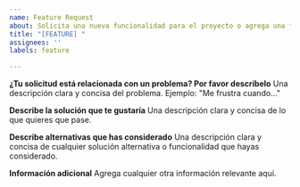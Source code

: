 ```yaml
---
name: Feature Request
about: Solicita una nueva funcionalidad para el proyecto o agrega una funcionalidad
title: "[FEATURE] "
assignees: ''
labels: feature

---
```


**¿Tu solicitud está relacionada con un problema? Por favor descríbelo**
Una descripción clara y concisa del problema. Ejemplo: "Me frustra cuando..."

**Describe la solución que te gustaría**
Una descripción clara y concisa de lo que quieres que pase.

**Describe alternativas que has considerado**
Una descripción clara y concisa de cualquier solución alternativa o funcionalidad que hayas considerado.

**Información adicional**
Agrega cualquier otra información relevante aquí.